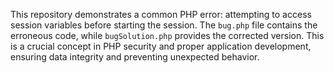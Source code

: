 This repository demonstrates a common PHP error: attempting to access session variables before starting the session.  The `bug.php` file contains the erroneous code, while `bugSolution.php` provides the corrected version.  This is a crucial concept in PHP security and proper application development, ensuring data integrity and preventing unexpected behavior.